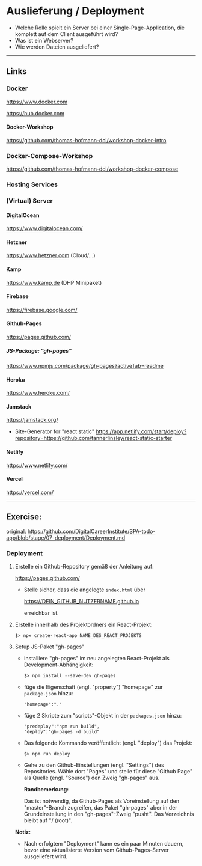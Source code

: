 # Auslieferung / Deployment

- Welche Rolle spielt ein Server bei einer Single-Page-Application, die komplett auf dem Client ausgeführt wird?
- Was ist ein Webserver?
- Wie werden Dateien ausgeliefert?

---

## Links

### Docker
https://www.docker.com

https://hub.docker.com

#### Docker-Workshop
https://github.com/thomas-hofmann-dci/workshop-docker-intro
### Docker-Compose-Workshop
https://github.com/thomas-hofmann-dci/workshop-docker-compose

### Hosting Services

### (Virtual) Server
#### DigitalOcean
https://www.digitalocean.com/

#### Hetzner
https://www.hetzner.com
(Cloud/...)

#### Kamp
https://www.kamp.de
(DHP Minipaket)

#### Firebase
https://firebase.google.com/

#### Github-Pages
https://pages.github.com/

  ##### JS-Package: "gh-pages"
  https://www.npmjs.com/package/gh-pages?activeTab=readme

#### Heroku
https://www.heroku.com/

#### Jamstack
https://jamstack.org/
- Site-Generator for "react static"
https://app.netlify.com/start/deploy?repository=https://github.com/tannerlinsley/react-static-starter

#### Netlify
https://www.netlify.com/

#### Vercel
https://vercel.com/

---

## Exercise:
original: https://github.com/DigitalCareerInstitute/SPA-todo-app/blob/stage/07-deployment/Deployment.md

### Deployment
1. Erstelle ein Github-Repository gemäß der Anleitung auf:

    https://pages.github.com/

    - Stelle sicher, dass die angelegte `index.html` über

      https://DEIN_GITHUB_NUTZERNAME.github.io

      erreichbar ist.


2. Erstelle innerhalb des Projektordners ein React-Projekt:
   ```
   $> npx create-react-app NAME_DES_REACT_PROJEKTS
   ```

3. Setup JS-Paket "gh-pages"
    - installiere "gh-pages" im neu angelegten React-Projekt als Development-Abhängigkeit:
      ```
      $> npm install --save-dev gh-pages
      ```
    - füge die Eigenschaft (engl. "property") "homepage" zur `package.json` hinzu:
      ```
      "homepage":"."
      ```
    - füge 2 Skripte zum "scripts"-Objekt in der `packages.json` hinzu:
      ```
      "predeploy":"npm run build",
      "deploy":"gh-pages -d build"
      ```

    - Das folgende Kommando veröffentlicht (engl. "deploy") das Projekt:
      ```
      $> npm run deploy
      ```

    - Gehe zu den Github-Einstellungen (engl. "Settings") des Repositories. Wähle dort "Pages" und stelle für diese "Github Page" als Quelle (engl. "Source") den Zweig "gh-pages" aus.

      **Randbemerkung:**

      Das ist notwendig, da Github-Pages als Voreinstellung auf den "master"-Branch zugreifen, das Paket "gh-pages" aber in der Grundeinstellung in den "gh-pages"-Zweig "pusht". Das Verzeichnis bleibt auf "/ (root)".

   **Notiz:**
   - Nach erfolgtem "Deployment" kann es ein paar Minuten dauern, bevor eine aktualisierte Version vom Github-Pages-Server ausgeliefert wird.
